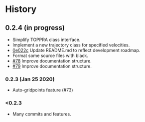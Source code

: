 # History

## 0.2.4 (in progress)

- Simplify TOPPRA class interface.
- Implement a new trajectory class for specified velocities.
- [0e022c][cm-0e022c] Update README.md to reflect development roadmap.
- Format some source files with black.
- [#78][gh-78] Improve documentation structure.
- [#79][gh-79] Improve documentation structure.


### 0.2.3 (Jan 25 2020)

- Auto-gridpoints feature (#73)

### <0.2.3
- Many commits and features.

[gh-78]: https://github.com/hungpham2511/toppra/pull/78
[gh-79]: https://github.com/hungpham2511/toppra/pull/79
[cm-0e022c]: https://github.com/hungpham2511/toppra/commit/0e022c53ab9db473485bd9fb6b8f34a7364efdf8
